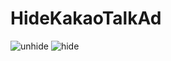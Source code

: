 # HideKakaoTalkAd

![unhide](https://user-images.githubusercontent.com/32415358/54831586-f5747e00-4cfd-11e9-9381-34612c85ba84.PNG)
![hide](https://user-images.githubusercontent.com/32415358/54831590-f6a5ab00-4cfd-11e9-9fe1-8272a8eac5a0.PNG)

